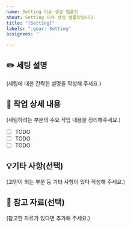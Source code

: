```yaml
---
name: Setting 이슈 생성 템플릿
about: Setting 이슈 생성 템플릿입니다.
title: "[Setting]"
labels: ":gear: Setting"
assignees: ''

---
```


## ✏️ 세팅 설명
(세팅에 대한 간략한 설명을 작성해 주세요.)

## 📝 작업 상세 내용
(세팅하려는 부분의 주요 작업 내용을 정리해주세요.)
- [ ] TODO
- [ ] TODO
- [ ] TODO

## 💡기타 사항(선택)
(고민이 되는 부분 등 기타 사항이 있다 작성해 주세요.)

## 🔗 참고 자료(선택)
(참고한 자료가 있다면 추가해 주세요.)
